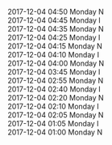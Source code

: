 2017-12-04 04:50 Monday  N  
2017-12-04 04:45 Monday  I  
2017-12-04 04:35 Monday  N  
2017-12-04 04:25 Monday  I  
2017-12-04 04:15 Monday  N  
2017-12-04 04:10 Monday  I  
2017-12-04 04:00 Monday  N  
2017-12-04 03:45 Monday  I  
2017-12-04 02:55 Monday  N  
2017-12-04 02:40 Monday  I  
2017-12-04 02:20 Monday  N  
2017-12-04 02:10 Monday  I  
2017-12-04 02:05 Monday  N  
2017-12-04 01:05 Monday  I  
2017-12-04 01:00 Monday  N  
